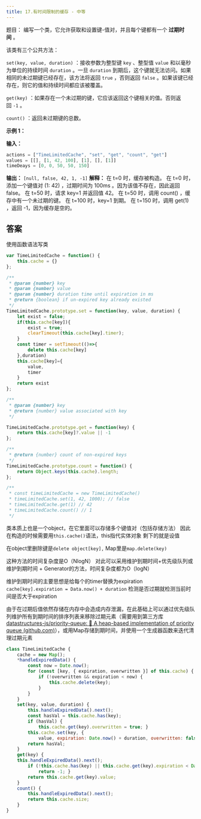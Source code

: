```yaml
---
title: 17.有时间限制的缓存 - 中等
---
```

题目：
编写一个类，它允许获取和设置键-值对，并且每个键都有一个 **过期时间** 。

该类有三个公共方法：

`set(key, value, duration)` ：接收参数为整型键 `key` 、整型值 `value` 和以毫秒为单位的持续时间 `duration` 。一旦 `duration` 到期后，这个键就无法访问。如果相同的未过期键已经存在，该方法将返回 `true` ，否则返回 `false` 。如果该键已经存在，则它的值和持续时间都应该被覆盖。

`get(key)` ：如果存在一个未过期的键，它应该返回这个键相关的值。否则返回 `-1` 。

`count()` ：返回未过期键的总数。

**示例 1：**

**输入：** 
```js
actions = ["TimeLimitedCache", "set", "get", "count", "get"]
values = [[], [1, 42, 100], [1], [], [1]]
timeDeays = [0, 0, 50, 50, 150]
```
**输出：**  `[null, false, 42, 1, -1]`
**解释：**
在 t=0 时，缓存被构造。
在 t=0 时，添加一个键值对 (1: 42) ，过期时间为 100ms 。因为该值不存在，因此返回false。
在 t=50 时，请求 key=1 并返回值 42。
在 t=50 时，调用 count() ，缓存中有一个未过期的键。
在 t=100 时，key=1 到期。
在 t=150 时，调用 get(1) ，返回 -1，因为缓存是空的。

## 答案
使用函数语法写类
```js
var TimeLimitedCache = function() {
    this.cache = {}
};

/**
 * @param {number} key
 * @param {number} value
 * @param {number} duration time until expiration in ms
 * @return {boolean} if un-expired key already existed
 */
TimeLimitedCache.prototype.set = function(key, value, duration) {
    let exist = false;
    if(this.cache[key]){
        exist = true;
        clearTimeout(this.cache[key].timer);
    }
    const timer = setTimeout(()=>{
        delete this.cache[key]
    },duration)
    this.cache[key]={
        value,
        timer
    }
    return exist
};

/**
 * @param {number} key
 * @return {number} value associated with key
 */

TimeLimitedCache.prototype.get = function(key) {
    return this.cache[key]?.value || -1
};

/**
 * @return {number} count of non-expired keys
 */
TimeLimitedCache.prototype.count = function() {
    return Object.keys(this.cache).length;
};

/**
 * const timeLimitedCache = new TimeLimitedCache()
 * timeLimitedCache.set(1, 42, 1000); // false
 * timeLimitedCache.get(1) // 42
 * timeLimitedCache.count() // 1
 */
```

类本质上也是一个object，在它里面可以存储多个键值对（包括存储方法）
因此在构造的时候需要用`this.cache()`语法，this指代实体对象
剩下的就是设值

在object里删除键是`delete object[key],` Map里是`map.delete(key)`

这种方法的时间复杂度是O（NlogN）
对此可以采用维护到期时间+优先级队列或维护到期时间 + Generator的方法，时间复杂度都为O（logN）

维护到期时间的主要思想是给每个的timer替换为expiration
`cache[key].expiration = Data.now() + duration`
检测是否过期就检测当前时间是否大于expiration

由于在过期后值依然存储在内存中会造成内存泄漏，在此基础上可以通过优先级队列维护所有到期时间的排序列表来移除过期元素（需要用到第三方库[datastructures-js/priority-queue: :1234: A heap-based implementation of priority queue (github.com)](https://github.com/datastructures-js/priority-queue)），或用Map存储到期时间，并使用一个生成器函数来迭代清理过期元素

```js
class TimeLimitedCache { 
	cache = new Map(); 
	*handleExpiredData() { 
		const now = Date.now(); 
		for (const [key, { expiration, overwritten }] of this.cache) { 
			if (!overwritten && expiration < now) { 
				this.cache.delete(key); 
			} 
		} 
	} 
	set(key, value, duration) { 
		this.handleExpiredData().next(); 
		const hasVal = this.cache.has(key); 
		if (hasVal) { 
			this.cache.get(key).overwritten = true; } 
		this.cache.set(key, { 
			value, expiration: Date.now() + duration, overwritten: false }); 
		return hasVal; 
	} 
	get(key) { 
	this.handleExpiredData().next(); 
		if (!this.cache.has(key) || this.cache.get(key).expiration < Date.now()) { 
			return -1; } 
		return this.cache.get(key).value; 
	} 
	count() { 
		this.handleExpiredData().next(); 
		return this.cache.size; 
	} 
} 
```

